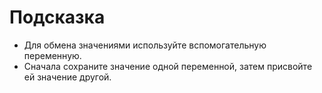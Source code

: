 # Подсказка

- Для обмена значениями используйте вспомогательную переменную.
- Сначала сохраните значение одной переменной, затем присвойте ей значение другой.
